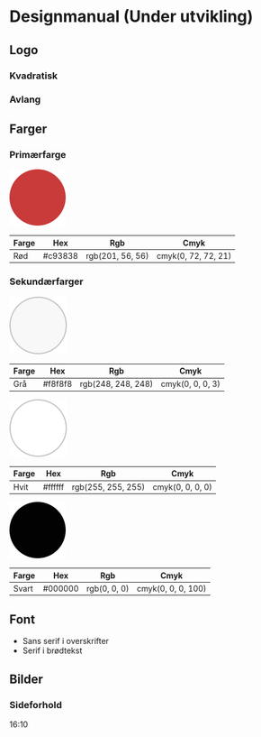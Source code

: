 # Designmanual (Under utvikling)

## Logo

### Kvadratisk
### Avlang

## Farger

### Primærfarge

![](rød.png)

| Farge       | Hex     | Rgb              | Cmyk                |
| ----------- | ------- | ---------------- | ------------------- |
| Rød         | #c93838 | rgb(201, 56, 56) | cmyk(0, 72, 72, 21) |

### Sekundærfarger

![](grå.png)

| Farge       | Hex     | Rgb                | Cmyk             |
| ----------- | ------- | ------------------ | ---------------- |
| Grå         | #f8f8f8 | rgb(248, 248, 248) | cmyk(0, 0, 0, 3) |

![](hvit.png)

| Farge       | Hex     | Rgb                | Cmyk             |
| ----------- | ------- | ------------------ | ---------------- |
| Hvit        | #ffffff | rgb(255, 255, 255) | cmyk(0, 0, 0, 0) |

![](svart.png)

| Farge       | Hex     | Rgb          | Cmyk                 |
| ----------- | ------- | ------------ | -------------------- |
| Svart       | #000000 | rgb(0, 0, 0) | cmyk(0, 0, 0, 100)   |

## Font

- Sans serif i overskrifter
- Serif i brødtekst

## Bilder

### Sideforhold

16:10
